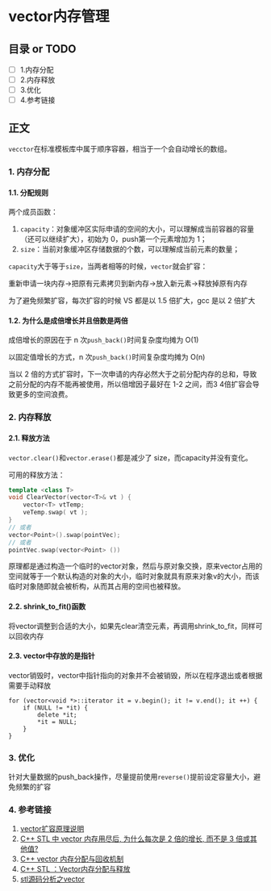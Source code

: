 # vector内存管理
## 目录 or TODO
- [ ] 1.内存分配
- [ ] 2.内存释放
- [ ] 3.优化
- [ ] 4.参考链接
## 正文

`vecctor`在标准模板库中属于顺序容器，相当于一个会自动增长的数组。

### 1. 内存分配

#### 1.1. 分配规则

两个成员函数：

1. `capacity`：对象缓冲区实际申请的空间的大小，可以理解成当前容器的容量（还可以继续扩大），初始为 0，push第一个元素增加为 1；
2. `size`：当前对象缓冲区存储数据的个数，可以理解成当前元素的数量；

`capacity`大于等于`size`，当两者相等的时候，`vector`就会扩容：

重新申请一块内存->把原有元素拷贝到新内存->放入新元素->释放掉原有内存

为了避免频繁扩容，每次扩容的时候 VS 都是以 1.5 倍扩大，gcc 是以 2 倍扩大

#### 1.2. 为什么是成倍增长并且倍数是两倍

成倍增长的原因在于 n 次`push_back()`时间复杂度均摊为 O(1)

以固定值增长的方式，n 次`push_back()`时间复杂度均摊为 O(n)

当以 2 倍的方式扩容时，下一次申请的内存必然大于之前分配内存的总和，导致之前分配的内存不能再被使用，所以倍增因子最好在 1-2 之间，而3 4倍扩容会导致更多的空间浪费。

### 2. 内存释放

#### 2.1. 释放方法

`vector.clear()`和`vector.erase()`都是减少了 size，而capacity并没有变化。

可用的释放方法：

```c++
template <class T>
void ClearVector(vector<T>& vt ) {
    vector<T> vtTemp; 
    veTemp.swap( vt );
}
// 或者
vector<Point>().swap(pointVec);
// 或者
pointVec.swap(vector<Point> ())
```

原理都是通过构造一个临时的vector对象，然后与原对象交换，原来vector占用的空间就等于一个默认构造的对象的大小，临时对象就具有原来对象v的大小，而该临时对象随即就会被析构，从而其占用的空间也被释放。

#### 2.2. shrink_to_fit()函数

将vector调整到合适的大小，如果先clear清空元素，再调用shrink_to_fit，同样可以回收内存

#### 2.3. vector中存放的是指针

vector销毁时，vector中指针指向的对象并不会被销毁，所以在程序退出或者根据需要手动释放

```
for (vector<void *>::iterator it = v.begin(); it != v.end(); it ++) {
    if (NULL != *it) {
        delete *it; 
        *it = NULL;
    }
}
```

### 3. 优化

针对大量数据的push_back操作，尽量提前使用`reverse()`提前设定容量大小，避免频繁的扩容

### 4. 参考链接

1. [vector扩容原理说明](https://blog.csdn.net/yangshiziping/article/details/52550291?utm_medium=distribute.pc_relevant.none-task-blog-2~default~BlogCommendFromMachineLearnPai2~default-2.control&depth_1-utm_source=distribute.pc_relevant.none-task-blog-2~default~BlogCommendFromMachineLearnPai2~default-2.control)
2. [C++ STL 中 vector 内存用尽后, 为什么每次是 2 倍的增长, 而不是 3 倍或其他值? ](https://www.zhihu.com/question/36538542)
3. [C++ vector 内存分配与回收机制](https://blog.csdn.net/qq_30835655/article/details/60762196)
4. [C++ STL ：Vector内存分配与释放](https://zhuanlan.zhihu.com/p/338390842)
5. [stl源码分析之vector](https://www.cnblogs.com/coderkian/p/3888429.html)

